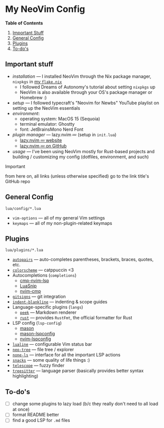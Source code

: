 # My NeoVim Config

**Table of Contents**
1. [Important Stuff](#important-stuff)
2. [General Config](#general-config)
3. [Plugins](#plugins)
4. [To-do's](#to-dos)

## Important stuff
* *installation* &mdash; I installed NeoVim through the Nix package manager, `nixpkgs` in [my `flake.nix`](https://github.com/juneb125/.dotfiles/blob/main/.config/nix/flake.nix)
    * I followed Dreams of Autonomy's tutorial about setting `nixpkgs` up
    * NeoVim is also available through your OS's package manager or Homebrew :)
* *setup* &mdash; I followed typecraft's "Neovim for Newbs" YouTube playlist on setting up the NeoVim essentials
* *environment*:
    * operating system: MacOS 15 (Sequoia)
    * terminal emulator: Ghostty
    * font: JetBrainsMono Nerd Font
* *plugin manager* &mdash; lazy.nvim 💤 (setup in `init.lua`)
	* [lazy.nvim 💤 website](https://lazy.folke.io)
    * [lazy.nvim 💤 on GitHub](https://github.com/folke/lazy.nvim)
* *usage* &mdash; I've been using NeoVim mostly for Rust-based projects and building / customizing my config (dotfiles, environment, and such)

> [!IMPORTANT]
> from here on, all links (unless otherwise specified) go to the link title's GitHub repo

## General Config
`lua/config/*.lua`
* `vim-options` &mdash; all of my general Vim settings
* `keymaps` &mdash; all of my non-plugin-related keymaps

## Plugins
`lua/plugins/*.lua`
* [`autopairs`](https://github.com/windwp/nvim-autopairs) &mdash; auto-completes parentheses, brackets, braces, quotes, etc.
* [`colorscheme`](https://github.com/catppuccin/nvim) &mdash; catppuccin <3
* Autocompletions (`completions`)
    * [cmp-nvim-lsp](https://github.com/hrsh7th/cmp-nvim-lsp)
    * [LuaSnip](https://github.com/L3MON4D3/LuaSnip)
    * [nvim-cmp](https://github.com/hrsh7th/nvim-cmp)
* [`gitsigns`](https://github.com/lewis6991/gitsigns.nvim) &mdash; git integration
* [`indent-blankline`](https://github.com/lukas-reineke/indent-blankline.nvim) &mdash; indenting & scope guides
* Language-specific plugins (`langs`)
    * [`peek`](https://github.com/toppair/peek.nvim) &mdash; Markdown renderer
    * [`rust`](https://github.com/rust-lang/rust.vim) &mdash; provides `RustFmt`, the official formatter for Rust
* LSP config (`lsp-config`)
    * [mason](https://github.com/williamboman/mason.nvim)
    * [mason-lspconfig](https://github.com/williamboman/mason-lspconfig.nvim)
    * [nvim-lspconfig](https://github.com/neovim/nvim-lspconfig)
* [`lualine`](https://github.com/nvim-lualine/lualine.nvim) &mdash; configurable Vim status bar
* [`neo-tree`](https://github.com/nvim-neo-tree/neo-tree.nvim) &mdash; file tree / explorer
* [`none-ls`](https://github.com/nvimtools/none-ls.nvim) &mdash; interface for all the important LSP actions
* [`snacks`](https://github.com/folke/snacks.nvim) &mdash; some quality of life things :)
* [`telescope`](https://github.com/nvim-telescope/telescope.nvim) &mdash; fuzzy finder
* [`treesitter`](https://github.com/nvim-treesitter/nvim-treesitter) &mdash; language parser (basically provides better syntax highlighting)

## To-do's
- [ ] change some plugins to lazy load (b/c they really don't need to all load at once)
- [ ] format README better
- [ ] find a good LSP for `.md` files
